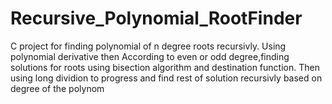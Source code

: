 # Recursive_Polynomial_RootFinder
C project for finding polynomial of n degree roots recursivly.
Using polynomial derivative then According to even or odd degree,finding solutions for roots using bisection algorithm and destination function.
Then using long dividion to progress and find rest of solution recursivly based on degree of the polynom
